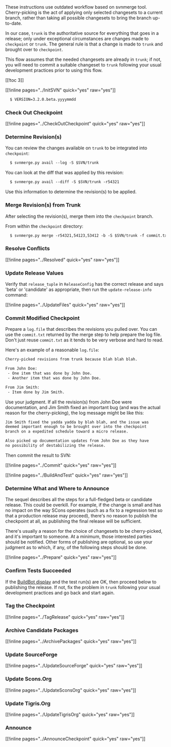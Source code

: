 

<div>
These instructions use outdated workflow based on svnmerge tool. 
</div>
Cherry-picking is the act of applying only selected changesets to a current branch, rather than taking all possible changesets to bring the branch up-to-date. 

In our case, `trunk` is the authoritative source for everything that goes in a release; only under exceptional circumstances are changes made to `checkpoint` or `trunk`.  The general rule is that a change is made to `trunk` and brought over to `checkpoint`. 

This flow assumes that the needed changesets are already in `trunk`; if not, you will need to commit a suitable changeset to `trunk` following your usual development practices prior to using this flow. 

[[!toc 3]] 

[[!inline pages="../InitSVN" quick="yes" raw="yes"]] 
```txt
  $ VERSION=3.2.0.beta.yyyymmdd
```

### Check Out Checkpoint

[[!inline pages="../CheckOutCheckpoint" quick="yes" raw="yes"]] 


### Determine Revision(s)

You can review the changes available on `trunk` to be integrated into `checkpoint`: 


```txt
  $ svnmerge.py avail --log -S $SVN/trunk
```
You can look at the diff that was applied by this revision: 


```txt
  $ svnmerge.py avail --diff -S $SVN/trunk -r54321
```
Use this information to determine the revision(s) to be applied. 


### Merge Revision(s) from Trunk

After selecting the revision(s), merge them into the `checkpoint` branch. 

From within the `checkpoint` directory: 


```txt
  $ svnmerge.py merge -r54321,54123,53412 -b -S $SVN/trunk -f commit.txt
```

### Resolve Conflicts

[[!inline pages="../Resolved" quick="yes" raw="yes"]] 


### Update Release Values

Verify that `release_tuple` in `ReleaseConfig` has the correct release and says 'beta' or 'candidate' as appropriate, then run the `update-release-info` command: 

[[!inline pages="../UpdateFiles" quick="yes" raw="yes"]] 


### Commit Modified Checkpoint

Prepare a `log.file` that describes the revisions you pulled over.  You can use the `commit.txt` returned by the merge step to help prepare the log file.  Don't just reuse `commit.txt` as it tends to be very verbose and hard to read. 

Here's an example of a reasonable `log.file`: 
```txt
Cherry-picked revisions from trunk because blah blah blah.

From John Doe:
 - One item that was done by John Doe.
 - Another item that was done by John Doe.

From Jim Smith:
 - Item done by Jim Smith.
```
Use your judgment.  If all the revision(s) from John Doe were documentation, and Jim Smith fixed an important bug (and was the actual reason for the cherry-picking), the log message might be like this: 


```txt
Jim Smith fixed the yadda yadda by blah blah, and the issue was
deemed important enough to be brought over into the checkpoint
branch on a expedited schedule toward a micro release.

Also picked up documentation updates from John Doe as they have
no possibility of destabilizing the release.
```
Then commit the result to SVN: 

[[!inline pages="../Commit" quick="yes" raw="yes"]] 

[[!inline pages="../BuildAndTest" quick="yes" raw="yes"]] 




### Determine What and Where to Announce

The sequel describes all the steps for a full-fledged beta or candidate release.  This could be overkill.  For example, if the change is small and has no impact on the way SCons operates (such as a fix to a regression test so that a production release may proceed), there's no reason to publish the checkpoint at all, as publishing the final release will be sufficient. 

There's usually a reason for the choice of changesets to be cherry-picked, and it's important to someone.  At a minimum, those interested parties should be notified.  Other forms of publishing are optional, so use your judgment as to which, if any, of the following steps should be done. 

[[!inline pages="../Prepare" quick="yes" raw="yes"]] 


### Confirm Tests Succeeded

If the [BuildBot display](http://buildbot.scons.org/console?branch=checkpoint) and the test run(s) are OK, then proceed below to publishing the release.  If not, fix the problem in `trunk` following your usual development practices and go back and start again. 


### Tag the Checkpoint

[[!inline pages="../TagRelease" quick="yes" raw="yes"]] 


### Archive Candidate Packages

[[!inline pages="../ArchivePackages" quick="yes" raw="yes"]] 


### Update SourceForge

[[!inline pages="../UpdateSourceForge" quick="yes" raw="yes"]] 


### Update Scons.Org

[[!inline pages="../UpdateSconsOrg" quick="yes" raw="yes"]] 


### Update Tigris.Org

[[!inline pages="../UpdateTigrisOrg" quick="yes" raw="yes"]] 


### Announce

[[!inline pages="../AnnounceCheckpoint" quick="yes" raw="yes"]] 
